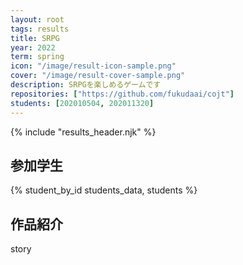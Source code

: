 ```yaml
---
layout: root
tags: results
title: SRPG
year: 2022
term: spring
icon: "/image/result-icon-sample.png"
cover: "/image/result-cover-sample.png"
description: SRPGを楽しめるゲームです
repositories: ["https://github.com/fukudaai/cojt"]
students: [202010504, 202011320]
---
```


{% include "results_header.njk" %}

## 参加学生

{% student_by_id students_data, students %}

## 作品紹介

story
